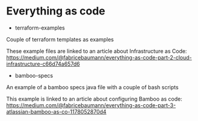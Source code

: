 # Everything as code

- terraform-examples

Couple of terraform templates as examples

These example files are linked to an article about Infrastructure as Code: <https://medium.com/@fabricebaumann/everything-as-code-part-2-cloud-infrastructure-c66d74a657d6>

- bamboo-specs

An example of a bamboo specs java file with a couple of bash scripts

This example is linked to an article about configuring Bamboo as code: <https://medium.com/@fabricebaumann/everything-as-code-part-3-atlassian-bamboo-as-co-1178052870d4>
